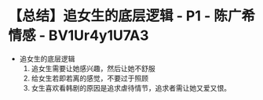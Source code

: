 # 【总结】追女生的底层逻辑 - P1 - 陈广希情感 - BV1Ur4y1U7A3

-   追女生的底层逻辑
    1.  追女生需要让她感兴趣，然后让她不舒服
    2.  给女生若即若离的感觉，不要过于照顾
    3.  女生喜欢看韩剧的原因是追求虐待情节，追求者需让她又爱又恨。
